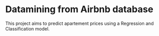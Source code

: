 # Datamining from Airbnb database 
This project aims to predict apartement prices using a Regression and Classification model.

